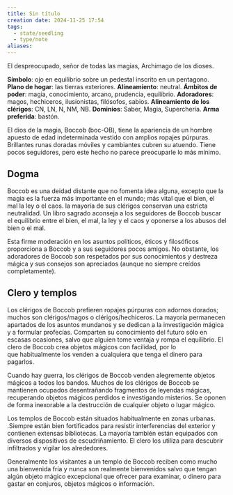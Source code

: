 ```yaml
---
title: Sin título
creation date: 2024-11-25 17:54
tags:
  - state/seedling
  - type/note
aliases:
---
```


El despreocupado, señor de todas las magias, Archimago de los dioses.

**Símbolo**: ojo en equilibrio sobre un pedestal inscrito en un pentagono.
**Plano de hogar**: las tierras exteriores.
**Alineamiento**: neutral.
**Ámbitos de poder**: magia, conocimiento, arcano, prudencia, equilibrio.
**Adoradores**: magos, hechiceros, ilusionistas, filósofos, sabios.
**Alineamiento de los clérigos**: CN, LN, N, NM, NB.
**Dominios**: Saber, Magia, Superchería.
**Arma preferida**: bastón.

El dios de la magia, Boccob (boc-OB), tiene la apariencia de un hombre apuesto de edad indeterminada vestido con amplios ropajes púrpuras. Brillantes runas doradas móviles y cambiantes cubren su atuendo. Tiene pocos seguidores, pero este hecho no parece preocuparle lo más mínimo.

## Dogma

Boccob es una deidad distante que no fomenta idea alguna, excepto que la magia es la fuerza más importante en el mundo; más vital que el bien, el mal la ley o el caos. la mayoría de sus clérigos conservan una estricta neutralidad. Un libro sagrado aconseja a los seguidores de Boccob buscar el equilibrio entre el bien, el mal, la ley y el caos y oponerse a los abusos del bien o el mal. 

Esta firme moderación en los asuntos políticos, éticos y filosóficos proporciona a Boccob y a sus seguidores pocos amigos. No obstante, los adoradores de Boccob son respetados por sus conocimientos y destreza mágica y sus consejos son apreciados (aunque no siempre creídos completamente).

## Clero y templos

Los clérigos de Boccob prefieren ropajes púrpuras con adornos dorados; muchos son clérigos/magos o clérigos/hechiceros. La mayoría permanecen apartados de los asuntos mundanos y se dedican a la investigación mágica y a formular profecías. Comparten su conocimiento del futuro sólo en escasas ocasiones, salvo que alguien tome ventaja y rompa el equilibrio. El clero de Boccob crea objetos mágicos con facilidad, por lo que habitualmente los venden a cualquiera que tenga el dinero para pagarlos.

Cuando hay guerra, los clérigos de Boccob venden alegremente objetos mágicos a todos los bandos. Muchos de los clérigos de Boccob se mantienen ocupados desentrañando fragmentos de leyendas mágicas, recuperando objetos mágicos perdidos e investigando misterios. Se oponen de forma inexorable a la destrucción de cualquier objeto o lugar mágico.

Los templos de Boccob están situados habitualmente en zonas urbanas. .Siempre están bien fortificados para resistir interferencias del exterior y contienen extensas bibliotecas. La mayoría también están equipados con diversos dispositivos de escudriñamiento. El clero los utiliza para descubrir infiltrados y vigilar los alrededores.

Generalmente los visitantes a un templo de Boccob reciben como mucho una bienvenida fría y nunca son realmente bienvenidos salvo que tengan algún objeto mágico excepcional que ofrecer para examinar, o dinero para gastar en conjuros, objetos mágicos o información.
